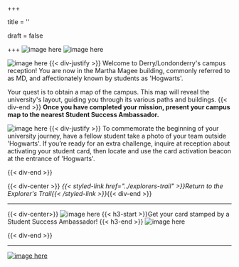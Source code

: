 +++

title = ''

draft = false

+++
![image here](../images/explorer-1.png#center)
![image here](../images/compass.png#center)


![image here](../images/quest-icon-1.png#right)
{{< div-justify >}}
Welcome to Derry/Londonderry's campus reception! You are now in the Martha Magee building, commonly referred to as MD, and affectionately known by students as 'Hogwarts'.

Your quest is to obtain a map of the campus. This map will reveal the university's layout, guiding you through its various paths and buildings.
{{< div-end >}}
**Once you have completed your mission, present your campus map to the nearest Student Success Ambassador.**

![image here](../images/quest-icon-bonus.png#right)
{{< div-justify >}}
To commemorate the beginning of your university journey, have a fellow student take a photo of your team outside 'Hogwarts'. If you’re ready for an extra challenge, inquire at reception about activating your student card, then locate and use the card activation beacon at the entrance of 'Hogwarts'.

{{< div-end >}}

{{< div-center >}}
*{{< styled-link href="../explorers-trail" >}}Return to the Explorer's Trail{{< /styled-link >}}*{{< div-end >}}

___
{{< div-center>}}
![image here](../images/dont-forget.png#center)
 {{< h3-start >}}Get your card stamped by a Student Success Ambassador! {{< h3-end >}}
![image here](../images/stamp-card.png#center)

{{< div-end >}}

___


[![image here](../images/lost-icon.png#center)](../lost)
